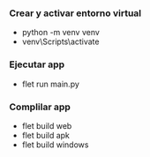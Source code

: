 ### Crear y activar entorno virtual

* python -m venv venv
* venv\Scripts\activate

### Ejecutar app

* flet run main.py

### Complilar app

* flet build web
* flet build apk
* flet build windows